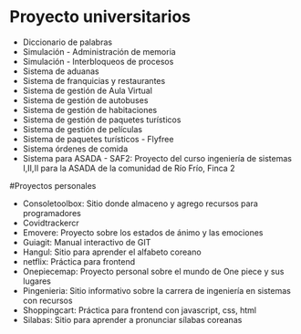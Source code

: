 # Proyecto universitarios

- Diccionario de palabras
- Simulación - Administración de memoria
- Simulación - Interbloqueos de procesos
- Sistema de aduanas
- Sistema de franquicias y restaurantes
- Sistema de gestión de Aula Virtual
- Sistema de gestión de autobuses
- Sistema de gestión de habitaciones
- Sistema de gestión de paquetes turísticos
- Sistema de gestión de películas
- Sistema de paquetes turísticos - Flyfree
- Sistema órdenes de comida
- Sistema para ASADA - SAF2: Proyecto del curso ingeniería de sistemas I,II,II para la ASADA
de la comunidad de Río Frío, Finca 2

#Proyectos personales

- Consoletoolbox: Sitio donde almaceno y agrego recursos para programadores
- Covidtrackercr
- Emovere: Proyecto sobre los estados de ánimo y las emociones
- Guiagit: Manual interactivo de GIT
- Hangul: Sitio para aprender el alfabeto coreano
- netflix: Práctica para frontend
- Onepiecemap: Proyecto personal sobre el mundo de One piece y sus lugares
- Pingenieria: Sitio informativo sobre la carrera de ingeniería en sistemas con recursos
- Shoppingcart: Práctica para frontend con javascript, css, html
- Silabas: Sitio para aprender a pronunciar sílabas coreanas
